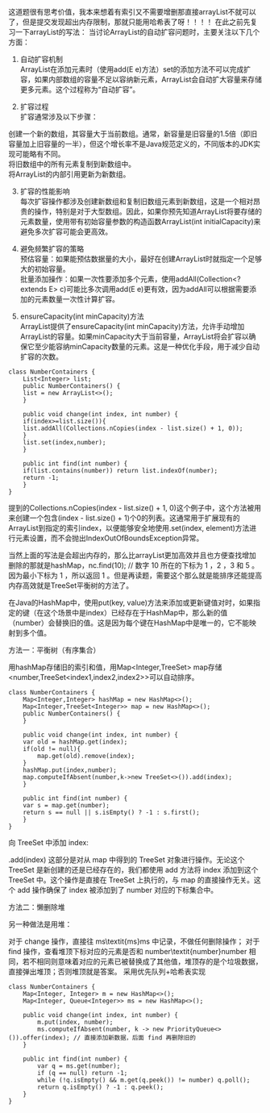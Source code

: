 这道题很有思考价值，我本来想着有索引又不需要增删那直接arrayList不就可以了，但是提交发现超出内存限制，那就只能用哈希表了呀！！！！
在此之前先复习一下arrayList的写法：
当讨论ArrayList的自动扩容问题时，主要关注以下几个方面：    
  
1. 自动扩容机制     
ArrayList在添加元素时（使用add(E e)方法）set的添加方法不可以完成扩容，如果内部数组的容量不足以容纳新元素，ArrayList会自动扩大容量来存储更多元素。这个过程称为“自动扩容”。     

2. 扩容过程     
扩容通常涉及以下步骤：    

创建一个新的数组，其容量大于当前数组。通常，新容量是旧容量的1.5倍（即旧容量加上旧容量的一半），但这个增长率不是Java规范定义的，不同版本的JDK实现可能略有不同。    
将旧数组中的所有元素复制到新数组中。    
将ArrayList的内部引用更新为新数组。    

3. 扩容的性能影响     
每次扩容操作都涉及创建新数组和复制旧数组元素到新数组，这是一个相对昂贵的操作，特别是对于大型数组。因此，如果你预先知道ArrayList将要存储的元素数量，使用带有初始容量参数的构造函数ArrayList(int initialCapacity)来避免多次扩容可能会更高效。    
 
4. 避免频繁扩容的策略     
预估容量：如果能预估数据量的大小，最好在创建ArrayList时就指定一个足够大的初始容量。    
批量添加操作：如果一次性要添加多个元素，使用addAll(Collection<? extends E> c)可能比多次调用add(E e)更有效，因为addAll可以根据需要添加的元素数量一次性计算扩容。     
 
5. ensureCapacity(int minCapacity)方法        
ArrayList提供了ensureCapacity(int minCapacity)方法，允许手动增加ArrayList的容量。如果minCapacity大于当前容量，ArrayList将会扩容以确保它至少能容纳minCapacity数量的元素。这是一种优化手段，用于减少自动扩容的次数。



```code
class NumberContainers {
    List<Integer> list;
    public NumberContainers() {
    list = new ArrayList<>();
    }
    
    public void change(int index, int number) {
    if(index>=list.size()){
    list.addAll(Collections.nCopies(index - list.size() + 1, 0));
    }
    list.set(index,number);
    }
    
    public int find(int number) {
    if(list.contains(number)) return list.indexOf(number);
    return -1;
    }
}
```

提到的Collections.nCopies(index - list.size() + 1, 0)这个例子中，这个方法被用来创建一个包含(index - list.size() + 1)个0的列表。这通常用于扩展现有的ArrayList到指定的索引index，以便能够安全地使用.set(index, element)方法进行元素设置，而不会抛出IndexOutOfBoundsException异常。


当然上面的写法是会超出内存的，那么比arrayList更加高效并且也方便查找增加删除的那就是hashMap，nc.find(10); // 数字 10 所在的下标为 1 ，2 ，3 和 5 。因为最小下标为 1 ，所以返回 1 。但是再读题，需要这个那么就是能排序还能提高内存高效就是TreeSet平衡树的方法了。

在Java的HashMap中，使用put(key, value)方法来添加或更新键值对时，如果指定的键（在这个场景中是index）已经存在于HashMap中，那么新的值（number）会替换旧的值。这是因为每个键在HashMap中是唯一的，它不能映射到多个值。    

方法一：平衡树（有序集合）

用hashMap存储旧的索引和值，用Map<Integer,TreeSet<Integer>> map存储<number,TreeSet<index1,index2,index2>>可以自动排序。

```code
class NumberContainers {
    Map<Integer,Integer> hashMap = new HashMap<>();
    Map<Integer,TreeSet<Integer>> map = new HashMap<>();
    public NumberContainers() {
    }
    
    public void change(int index, int number) {
    var old = hashMap.get(index);
    if(old != null){
        map.get(old).remove(index);
    }
    hashMap.put(index,number);
    map.computeIfAbsent(number,k->new TreeSet<>()).add(index);
    }
    
    public int find(int number) {
    var s = map.get(number);
    return s == null || s.isEmpty() ? -1 : s.first();
    }
}
```

向 TreeSet 中添加 index:    

.add(index) 这部分是对从 map 中得到的 TreeSet 对象进行操作。无论这个 TreeSet 是新创建的还是已经存在的，我们都使用 add 方法将 index 添加到这个 TreeSet 中。这个操作是直接在 TreeSet 上执行的，与 map 的直接操作无关。这个 add 操作确保了 index 被添加到了 number 对应的下标集合中。   


方法二：懒删除堆

另一种做法是用堆：

对于 change 操作，直接往 ms\textit{ms}ms 中记录，不做任何删除操作；
对于 find 操作，查看堆顶下标对应的元素是否和 number\textit{number}number 相同，若不相同则意味着对应的元素已被替换成了其他值，堆顶存的是个垃圾数据，直接弹出堆顶；否则堆顶就是答案。
采用优先队列+哈希表实现
```code
class NumberContainers {
    Map<Integer, Integer> m = new HashMap<>();
    Map<Integer, Queue<Integer>> ms = new HashMap<>();

    public void change(int index, int number) {
        m.put(index, number);
        ms.computeIfAbsent(number, k -> new PriorityQueue<>()).offer(index); // 直接添加新数据，后面 find 再删除旧的
    }

    public int find(int number) {
        var q = ms.get(number);
        if (q == null) return -1;
        while (!q.isEmpty() && m.get(q.peek()) != number) q.poll();
        return q.isEmpty() ? -1 : q.peek();
    }
}
```
